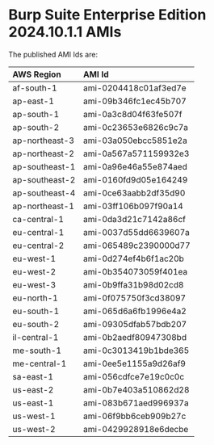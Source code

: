 # Burp Suite Enterprise Edition 2024.10.1.1 AMIs

The published AMI Ids are:

| AWS Region | AMI Id |
| :--------- | :----- |
| af-south-1 | ami-0204418c01af3ed7e |
| ap-east-1 | ami-09b346fc1ec45b707 |
| ap-south-1 | ami-0a3c8d04f63fe507f |
| ap-south-2 | ami-0c23653e6826c9c7a |
| ap-northeast-3 | ami-03a050ebcc5851e2a |
| ap-northeast-2 | ami-0a567a571159932e3 |
| ap-southeast-1 | ami-0a96e46a55e874aed |
| ap-southeast-2 | ami-0160fd9d05e164249 |
| ap-southeast-4 | ami-0ce63aabb2df35d90 |
| ap-northeast-1 | ami-03ff106b097f90a14 |
| ca-central-1 | ami-0da3d21c7142a86cf |
| eu-central-1 | ami-0037d55dd6639607a |
| eu-central-2 | ami-065489c2390000d77 |
| eu-west-1 | ami-0d274ef4b6f1ac20b |
| eu-west-2 | ami-0b354073059f401ea |
| eu-west-3 | ami-0b9ffa31b98d02cd8 |
| eu-north-1 | ami-0f075750f3cd38097 |
| eu-south-1 | ami-065d6a6fb1996e4a2 |
| eu-south-2 | ami-09305dfab57bdb207 |
| il-central-1 | ami-0b2aedf80947308bd |
| me-south-1 | ami-0c3013419b1bde365 |
| me-central-1 | ami-0ee5e1155a9d26af9 |
| sa-east-1 | ami-056cdfce7e19c0c0c |
| us-east-2 | ami-0b7e403a510862d28 |
| us-east-1 | ami-083b671aed996937a |
| us-west-1 | ami-06f9bb6ceb909b27c |
| us-west-2 | ami-0429928918e6decbe |
